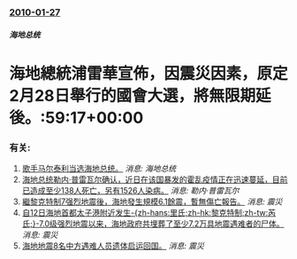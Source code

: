 ### [2010-01-27](/news/2010/01/27/index.md)

##### 海地总统
#  海地總統浦雷華宣佈，因震災因素，原定2月28日舉行的國會大選，將無限期延後。:59:17+00:00




### 有关:

1. [ 歌手马尔泰利当选海地总统。](/zh/news/2011/04/4/歌手马尔泰利当选海地总统.md) _消息: 海地总统_
2. [ 海地总统勒内·普雷瓦尔确认，近日在该国暴发的霍乱疫情正在迅速蔓延，目前已造成至少138人死亡，另有1526人染病。](/zh/news/2010/10/22/海地总统勒内-普雷瓦尔确认-近日在该国暴发的霍乱疫情正在迅速蔓延-目前已造成至少138人死亡-另有1526人染病.md) _消息: 勒内·普雷瓦尔_
3. [ 繼黎克特制7强烈地震後，海地發生規模6.1餘震，暫無傷亡報告。](/zh/news/2010/01/20/繼黎克特制7强烈地震後-海地發生規模61餘震-暫無傷亡報告.md) _消息: 震災_
4. [ 自12日海地首都太子港附近发生-{zh-hans:里氏;zh-hk:黎克特制;zh-tw:芮氏;}-7.0级强烈地震以来，海地政府共埋葬了至少7.2万具地震遇难者的尸体。](/zh/news/2010/01/19/自12日海地首都太子港附近发生-zh-hans-里氏-zh-hk-黎克特制-zh-tw-芮氏-70级强烈地震以.md) _消息: 震災_
5. [ 海地地震8名中方遇难人员遗体启运回国。](/zh/news/2010/01/18/海地地震8名中方遇难人员遗体启运回国.md) _消息: 震災_
